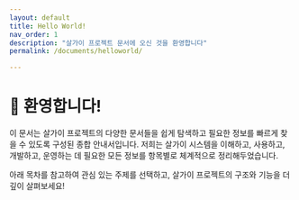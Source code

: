 ```yaml
---
layout: default
title: Hello World!
nav_order: 1
description: "살가이 프로젝트 문서에 오신 것을 환영합니다"
permalink: /documents/helloworld/

---
```


# 🧱 환영합니다!

이 문서는 살가이 프로젝트의 다양한 문서들을 쉽게 탐색하고 필요한 정보를 빠르게 찾을 수 있도록 구성된 종합 안내서입니다.
저희는 살가이 시스템을 이해하고, 사용하고, 개발하고, 운영하는 데 필요한 모든 정보를 항목별로 체계적으로 정리해두었습니다.

아래 목차를 참고하여 관심 있는 주제를 선택하고, 살가이 프로젝트의 구조와 기능을 더 깊이 살펴보세요!